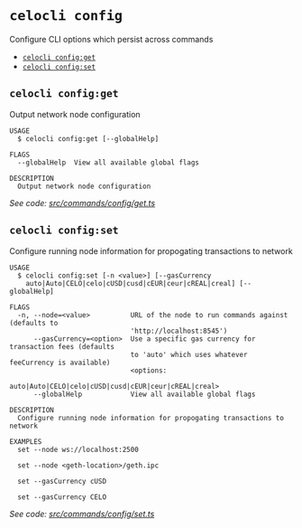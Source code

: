 `celocli config`
================

Configure CLI options which persist across commands

* [`celocli config:get`](#celocli-configget)
* [`celocli config:set`](#celocli-configset)

## `celocli config:get`

Output network node configuration

```
USAGE
  $ celocli config:get [--globalHelp]

FLAGS
  --globalHelp  View all available global flags

DESCRIPTION
  Output network node configuration
```

_See code: [src/commands/config/get.ts](https://github.com/celo-org/developer-tooling/tree/master/packages/cli/src/commands/config/get.ts)_

## `celocli config:set`

Configure running node information for propogating transactions to network

```
USAGE
  $ celocli config:set [-n <value>] [--gasCurrency
    auto|Auto|CELO|celo|cUSD|cusd|cEUR|ceur|cREAL|creal] [--globalHelp]

FLAGS
  -n, --node=<value>          URL of the node to run commands against (defaults to
                              'http://localhost:8545')
      --gasCurrency=<option>  Use a specific gas currency for transaction fees (defaults
                              to 'auto' which uses whatever feeCurrency is available)
                              <options:
                              auto|Auto|CELO|celo|cUSD|cusd|cEUR|ceur|cREAL|creal>
      --globalHelp            View all available global flags

DESCRIPTION
  Configure running node information for propogating transactions to network

EXAMPLES
  set --node ws://localhost:2500

  set --node <geth-location>/geth.ipc

  set --gasCurrency cUSD

  set --gasCurrency CELO
```

_See code: [src/commands/config/set.ts](https://github.com/celo-org/developer-tooling/tree/master/packages/cli/src/commands/config/set.ts)_
